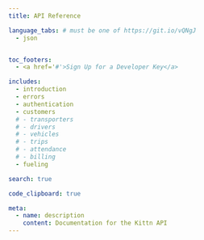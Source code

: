 ```yaml
---
title: API Reference

language_tabs: # must be one of https://git.io/vQNgJ
  - json


toc_footers:
  - <a href='#'>Sign Up for a Developer Key</a>

includes:
  - introduction
  - errors
  - authentication
  - customers
  # - transporters
  # - drivers
  # - vehicles
  # - trips
  # - attendance
  # - billing
  - fueling

search: true

code_clipboard: true

meta:
  - name: description
    content: Documentation for the Kittn API
---
```

